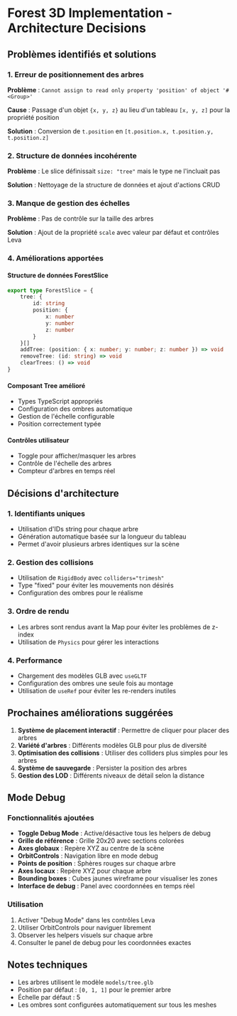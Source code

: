 # Forest 3D Implementation - Architecture Decisions

## Problèmes identifiés et solutions

### 1. Erreur de positionnement des arbres
**Problème** : `Cannot assign to read only property 'position' of object '#<Group>'`

**Cause** : Passage d'un objet `{x, y, z}` au lieu d'un tableau `[x, y, z]` pour la propriété position

**Solution** : Conversion de `t.position` en `[t.position.x, t.position.y, t.position.z]`

### 2. Structure de données incohérente
**Problème** : Le slice définissait `size: "tree"` mais le type ne l'incluait pas

**Solution** : Nettoyage de la structure de données et ajout d'actions CRUD

### 3. Manque de gestion des échelles
**Problème** : Pas de contrôle sur la taille des arbres

**Solution** : Ajout de la propriété `scale` avec valeur par défaut et contrôles Leva

### 4. Améliorations apportées

#### Structure de données ForestSlice
```typescript
export type ForestSlice = {
    tree: {
        id: string
        position: {
            x: number
            y: number
            z: number
        }
    }[]
    addTree: (position: { x: number; y: number; z: number }) => void
    removeTree: (id: string) => void
    clearTrees: () => void
}
```

#### Composant Tree amélioré
- Types TypeScript appropriés
- Configuration des ombres automatique
- Gestion de l'échelle configurable
- Position correctement typée

#### Contrôles utilisateur
- Toggle pour afficher/masquer les arbres
- Contrôle de l'échelle des arbres
- Compteur d'arbres en temps réel

## Décisions d'architecture

### 1. Identifiants uniques
- Utilisation d'IDs string pour chaque arbre
- Génération automatique basée sur la longueur du tableau
- Permet d'avoir plusieurs arbres identiques sur la scène

### 2. Gestion des collisions
- Utilisation de `RigidBody` avec `colliders="trimesh"`
- Type "fixed" pour éviter les mouvements non désirés
- Configuration des ombres pour le réalisme

### 3. Ordre de rendu
- Les arbres sont rendus avant la Map pour éviter les problèmes de z-index
- Utilisation de `Physics` pour gérer les interactions

### 4. Performance
- Chargement des modèles GLB avec `useGLTF`
- Configuration des ombres une seule fois au montage
- Utilisation de `useRef` pour éviter les re-renders inutiles

## Prochaines améliorations suggérées

1. **Système de placement interactif** : Permettre de cliquer pour placer des arbres
2. **Variété d'arbres** : Différents modèles GLB pour plus de diversité
3. **Optimisation des collisions** : Utiliser des colliders plus simples pour les arbres
4. **Système de sauvegarde** : Persister la position des arbres
5. **Gestion des LOD** : Différents niveaux de détail selon la distance

## Mode Debug

### Fonctionnalités ajoutées
- **Toggle Debug Mode** : Active/désactive tous les helpers de debug
- **Grille de référence** : Grille 20x20 avec sections colorées
- **Axes globaux** : Repère XYZ au centre de la scène
- **OrbitControls** : Navigation libre en mode debug
- **Points de position** : Sphères rouges sur chaque arbre
- **Axes locaux** : Repère XYZ pour chaque arbre
- **Bounding boxes** : Cubes jaunes wireframe pour visualiser les zones
- **Interface de debug** : Panel avec coordonnées en temps réel

### Utilisation
1. Activer "Debug Mode" dans les contrôles Leva
2. Utiliser OrbitControls pour naviguer librement
3. Observer les helpers visuels sur chaque arbre
4. Consulter le panel de debug pour les coordonnées exactes

## Notes techniques

- Les arbres utilisent le modèle `models/tree.glb`
- Position par défaut : `[0, 1, 1]` pour le premier arbre
- Échelle par défaut : 5
- Les ombres sont configurées automatiquement sur tous les meshes 